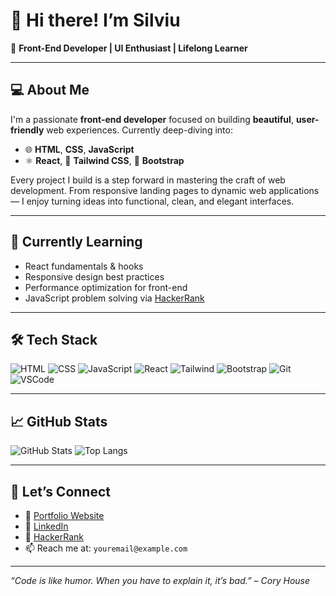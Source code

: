 
# 👋 Hi there! I’m Silviu

🎯 **Front-End Developer | UI Enthusiast | Lifelong Learner**

---

## 💻 About Me

I'm a passionate **front-end developer** focused on building **beautiful**, **user-friendly** web experiences. Currently deep-diving into:

- 🌐 **HTML**, **CSS**, **JavaScript**
- ⚛️ **React**, 💨 **Tailwind CSS**, 🎨 **Bootstrap**

Every project I build is a step forward in mastering the craft of web development. From responsive landing pages to dynamic web applications — I enjoy turning ideas into functional, clean, and elegant interfaces.

---

## 🌱 Currently Learning

- React fundamentals & hooks
- Responsive design best practices
- Performance optimization for front-end
- JavaScript problem solving via [HackerRank](https://www.hackerrank.com/silviuumiron)

---

## 🛠️ Tech Stack

![HTML](https://img.shields.io/badge/HTML5-E34F26?style=flat&logo=html5&logoColor=white)
![CSS](https://img.shields.io/badge/CSS3-1572B6?style=flat&logo=css3&logoColor=white)
![JavaScript](https://img.shields.io/badge/JavaScript-F7DF1E?style=flat&logo=javascript&logoColor=black)
![React](https://img.shields.io/badge/React-20232A?style=flat&logo=react&logoColor=61DAFB)
![Tailwind](https://img.shields.io/badge/Tailwind_CSS-38B2AC?style=flat&logo=tailwind-css&logoColor=white)
![Bootstrap](https://img.shields.io/badge/Bootstrap-563D7C?style=flat&logo=bootstrap&logoColor=white)
![Git](https://img.shields.io/badge/Git-F05032?style=flat&logo=git&logoColor=white)
![VSCode](https://img.shields.io/badge/VS_Code-007ACC?style=flat&logo=visual-studio-code&logoColor=white)

---

## 📈 GitHub Stats

![GitHub Stats](https://github-readme-stats.vercel.app/api?username=Miron-Silviu&show_icons=true&theme=react&hide_border=true&hide_title=true)
![Top Langs](https://github-readme-stats.vercel.app/api/top-langs/?username=Miron-Silviu&layout=compact&theme=react&hide_border=true)

---

## 🤝 Let’s Connect

- 🔗 [Portfolio Website](#) <!-- Optional, update when ready -->
- 💼 [LinkedIn](https://www.linkedin.com/in/your-link)
- 💚 [HackerRank](https://www.hackerrank.com/silviuumiron)
- 📫 Reach me at: `youremail@example.com`

---

_“Code is like humor. When you have to explain it, it’s bad.” – Cory House_
